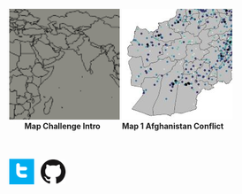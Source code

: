 
[![Map0](/maps/map0_tn.png)](https://cadooley.github.io/2021/10/31/MapChallengeIntro.html)
[![Map1](/maps/map1_afg_conflict_events_tn.jpg)](https://cadooley.github.io/2021/11/01/Map1AfgConflict.html)
<br />
&nbsp;&nbsp;&nbsp;&nbsp;&nbsp;&nbsp;
**Map Challenge Intro** &nbsp;&nbsp;&nbsp;&nbsp;&nbsp;&nbsp;&nbsp;&nbsp; **Map 1 Afghanistan Conflict** <br />
<br /> <br /> <br />
[![twitter](/maps/twitter_t_logo_small.png)](https://twitter.com/Claire_Dooley)
&nbsp;
[![github](/maps/GitHub-Mark-64px_small.png)](https://github.com/cadooley)
